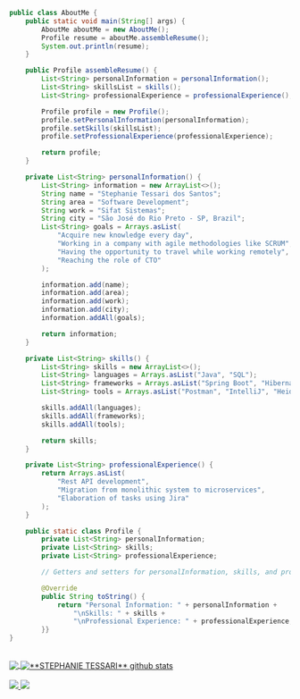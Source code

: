 ```java
public class AboutMe {
    public static void main(String[] args) {
        AboutMe aboutMe = new AboutMe();
        Profile resume = aboutMe.assembleResume();
        System.out.println(resume);
    }

    public Profile assembleResume() {
        List<String> personalInformation = personalInformation();
        List<String> skillsList = skills();
        List<String> professionalExperience = professionalExperience();

        Profile profile = new Profile();
        profile.setPersonalInformation(personalInformation);
        profile.setSkills(skillsList);
        profile.setProfessionalExperience(professionalExperience);

        return profile;
    }

    private List<String> personalInformation() {
        List<String> information = new ArrayList<>();
        String name = "Stephanie Tessari dos Santos";
        String area = "Software Development";
        String work = "Sifat Sistemas";
        String city = "São José do Rio Preto - SP, Brazil";
        List<String> goals = Arrays.asList(
            "Acquire new knowledge every day",
            "Working in a company with agile methodologies like SCRUM",
            "Having the opportunity to travel while working remotely",
            "Reaching the role of CTO"
        );

        information.add(name);
        information.add(area);
        information.add(work);
        information.add(city);
        information.addAll(goals);

        return information;
    }

    private List<String> skills() {
        List<String> skills = new ArrayList<>();
        List<String> languages = Arrays.asList("Java", "SQL");
        List<String> frameworks = Arrays.asList("Spring Boot", "Hibernate");
        List<String> tools = Arrays.asList("Postman", "IntelliJ", "HeidiSQL", "GitLab", "Jira");

        skills.addAll(languages);
        skills.addAll(frameworks);
        skills.addAll(tools);

        return skills;
    }

    private List<String> professionalExperience() {
        return Arrays.asList(
            "Rest API development",
            "Migration from monolithic system to microservices",
            "Elaboration of tasks using Jira"
        );
    }

    public static class Profile {
        private List<String> personalInformation;
        private List<String> skills;
        private List<String> professionalExperience;

        // Getters and setters for personalInformation, skills, and professionalExperience

        @Override
        public String toString() {
            return "Personal Information: " + personalInformation +
                "\nSkills: " + skills +
                "\nProfessional Experience: " + professionalExperience;
        }}
}
```
<br> 
<a href="https://github.com/Gurupreet">
  <img align="center" src="https://github-readme-stats.vercel.app/api/top-langs/?username=SteTessari&theme=dracula&hide_langs_below=1" />
</a>

<a href="https://github.com/Gurupreet">
 <img align="center" src="https://github-readme-stats.vercel.app/api?username=SteTessari&show_icons=true&theme=dracula&line_height=27" alt="**STEPHANIE TESSARI** github stats"/>
</a>
<br> 
<br> 

  <a href="https://www.linkedin.com/in/stephanie-tessare-86ba30192/" alt="LinkedIn">
    <img src="https://img.shields.io/badge/-Linkedin-0e76a8?style=flat-square&logo=Linkedin&logoColor=white" />
  </a>

  <a href="https://api.whatsapp.com/send?phone=5511976612807" alt="WhatsApp">
    <img src="https://img.shields.io/badge/-WhatsApp-25d366?style=flat-square&labelColor=25d366&logo=whatsapp&logoColor=white" />
  </a>
</p>
